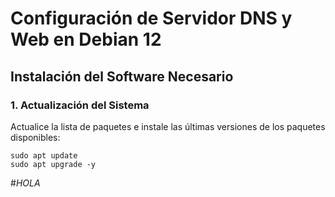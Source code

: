 # Configuración de Servidor DNS y Web en Debian 12

## Instalación del Software Necesario

### 1. Actualización del Sistema

Actualice la lista de paquetes e instale las últimas versiones de los paquetes disponibles:

```
sudo apt update
sudo apt upgrade -y
```

#_HOLA_
